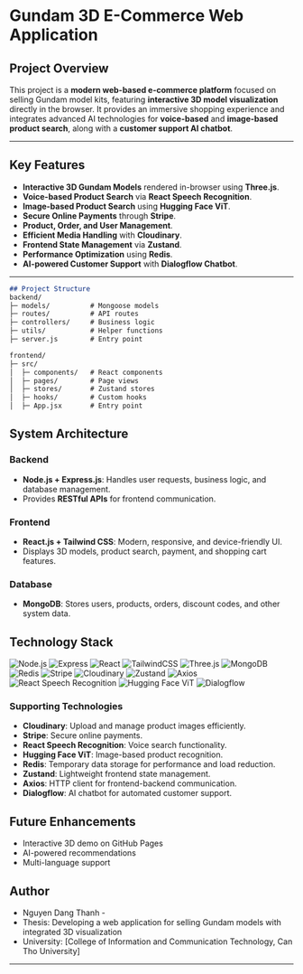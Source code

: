 
# Gundam 3D E-Commerce Web Application

## Project Overview
This project is a **modern web-based e-commerce platform** focused on selling Gundam model kits, featuring **interactive 3D model visualization** directly in the browser. It provides an immersive shopping experience and integrates advanced AI technologies for **voice-based** and **image-based product search**, along with a **customer support AI chatbot**.

---

## Key Features
- **Interactive 3D Gundam Models** rendered in-browser using **Three.js**.
- **Voice-based Product Search** via **React Speech Recognition**.
- **Image-based Product Search** using **Hugging Face ViT**.
- **Secure Online Payments** through **Stripe**.
- **Product, Order, and User Management**.
- **Efficient Media Handling** with **Cloudinary**.
- **Frontend State Management** via **Zustand**.
- **Performance Optimization** using **Redis**.
- **AI-powered Customer Support** with **Dialogflow Chatbot**.

---

```markdown
## Project Structure
backend/
├─ models/          # Mongoose models
├─ routes/          # API routes
├─ controllers/     # Business logic
├─ utils/           # Helper functions
├─ server.js        # Entry point

frontend/
├─ src/
│  ├─ components/   # React components
│  ├─ pages/        # Page views
│  ├─ stores/       # Zustand stores
│  ├─ hooks/        # Custom hooks
│  ├─ App.jsx       # Entry point

```

## System Architecture

### Backend
- **Node.js + Express.js**: Handles user requests, business logic, and database management.
- Provides **RESTful APIs** for frontend communication.

### Frontend
- **React.js + Tailwind CSS**: Modern, responsive, and device-friendly UI.
- Displays 3D models, product search, payment, and shopping cart features.

### Database
- **MongoDB**: Stores users, products, orders, discount codes, and other system data.

## Technology Stack

![Node.js](https://img.shields.io/badge/Node.js-339933?style=for-the-badge&logo=node.js&logoColor=white)
![Express](https://img.shields.io/badge/Express.js-000000?style=for-the-badge&logo=express&logoColor=white)
![React](https://img.shields.io/badge/React-61DAFB?style=for-the-badge&logo=react&logoColor=black)
![TailwindCSS](https://img.shields.io/badge/TailwindCSS-38B2AC?style=for-the-badge&logo=tailwind-css&logoColor=white)
![Three.js](https://img.shields.io/badge/Three.js-000000?style=for-the-badge&logo=three.js)
![MongoDB](https://img.shields.io/badge/MongoDB-47A248?style=for-the-badge&logo=mongodb&logoColor=white)
![Redis](https://img.shields.io/badge/Redis-DC382D?style=for-the-badge&logo=redis&logoColor=white)
![Stripe](https://img.shields.io/badge/Stripe-635BFF?style=for-the-badge&logo=stripe&logoColor=white)
![Cloudinary](https://img.shields.io/badge/Cloudinary-0C64B7?style=for-the-badge&logo=cloudinary&logoColor=white)
![Zustand](https://img.shields.io/badge/Zustand-000000?style=for-the-badge)
![Axios](https://img.shields.io/badge/Axios-5A29E4?style=for-the-badge)
![React Speech Recognition](https://img.shields.io/badge/React%20Speech%20Recognition-FF9900?style=for-the-badge)
![Hugging Face ViT](https://img.shields.io/badge/Hugging%20Face%20ViT-FF6F00?style=for-the-badge)
![Dialogflow](https://img.shields.io/badge/Dialogflow-FF6F00?style=for-the-badge&logo=dialogflow&logoColor=white)



### Supporting Technologies
- **Cloudinary**: Upload and manage product images efficiently.
- **Stripe**: Secure online payments.
- **React Speech Recognition**: Voice search functionality.
- **Hugging Face ViT**: Image-based product recognition.
- **Redis**: Temporary data storage for performance and load reduction.
- **Zustand**: Lightweight frontend state management.
- **Axios**: HTTP client for frontend-backend communication.
- **Dialogflow**: AI chatbot for automated customer support.


## Future Enhancements
- Interactive 3D demo on GitHub Pages
- AI-powered recommendations
- Multi-language support


## Author
- Nguyen Dang Thanh - 
- Thesis: Developing a web application for selling Gundam models with integrated 3D 
visualization 
- University: [College of Information and Communication Technology, Can Tho University]




---





